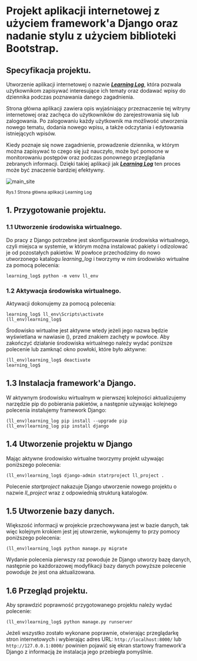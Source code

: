 # Projekt aplikacji internetowej z użyciem framework'a Django oraz nadanie stylu z użyciem biblioteki Bootstrap.

## Specyfikacja projektu.

Utworzenie aplikacji internetowej o nazwie [**_Learning Log_**](https://main-bvxea6i-mfi522clqjnxe.us-3.platformsh.site/), 
która pozwala użytkownikom zapisywać interesujące ich tematy oraz dodawać wpisy do dziennika podczas poznawania danego zagadnienia.

Strona główna aplikacji zawiera opis wyjaśniający przeznaczenie tej witryny internetowej oraz zachęca do użytkowników
do zarejestrowania się lub zalogowania. Po zalogowaniu każdy użytkownik ma możliwość utworzenia nowego tematu, 
dodania nowego wpisu, a także odczytania i edytowania istniejących wpisów.

Kiedy poznaje się nowe zagadnienie, prowadzenie dziennika, w którym można zapisywać to czego się już nauczyło, może
być pomocne w monitorowaniu postępów oraz podczas ponownego przeglądania zebranych informacji. Dzięki takiej aplikacji
jak [**_Learning Log_**](https://main-bvxea6i-mfi522clqjnxe.us-3.platformsh.site/) ten proces może być znaczenie bardziej efektywny.

![main_site](https://github.com/user-attachments/assets/b5edd5e2-12c1-41be-957b-43cb6227ddc3)

<sup>Rys.1 Strona główna aplikacji Learning Log</sup>

## 1. Przygotowanie projektu.

### 1.1 Utworzenie środowiska wirtualnego.
Do pracy z Django potrzebne jest skonfigurowanie środowiska wirtualnego, czyli miejsca w systemie, w którym można instalować
pakiety i odizolować je od pozostałych pakietów. W powłoce przechodzimy do nowo utworzonego katalogu _learning_log_ i tworzymy 
w nim środowisko wirtualne za pomocą polecenia:
```
learning_log$ python -m venv ll_env
```
### 1.2 Aktywacja środowiska wirtualnego.
Aktywacji dokonujemy za pomocą polecenia:
```
learning_log$ ll_env\Scripts\activate
(ll_env)learning_log$
```
Środowisko wirtualne jest aktywne wtedy jeżeli jego nazwa będzie wyświetlana w nawiasie (), przed znakiem zachęty w powłoce.
Aby zakończyć działanie środowiska wirtualnego należy wydać poniższe polecenie lub zamknąć okno powłoki, które było aktywne:
```
(ll_env)learning_log$ deactivate
learning_log$ 
```
## 1.3 Instalacja framework'a Django.
W aktywnym środowisku wirtualnym w pierwszej kolejności aktualizujemy narzędzie pip do pobierania pakietów, a następnie
używając kolejnego polecenia instalujemy framework Django:
```
(ll_env)learning_log pip install --upgrade pip
(ll_env)learning_log pip install django
```
## 1.4 Utworzenie projektu w Django
Mając aktywne środowisko wirtualne tworzymy projekt używając poniższego polecenia:
```
(ll_env)learning_log$ django-admin statrproject ll_project .
```
Polecenie _startproject_ nakazuje Django utworzenie nowego projektu o nazwie _ll_project_ wraz z odpowiednią strukturą katalogów.
## 1.5 Utworzenie bazy danych.
Większość informacji w projekcie przechowywana jest w bazie danych, tak więc kolejnym krokiem jest jej utowrzenie, wykonujemy to
przy pomocy poniższego polecenia:
```
(ll_env)learning_log$ python manage.py migrate
```
Wydanie polecenia pierwszy raz powoduje że Django utworzy bazę danych, następnie po każdorazowej modyfikacji bazy danych powyższe
polecenie powoduje że jest ona aktualizowana.

## 1.6 Przegląd projektu.
Aby sprawdzić poprawność przygotowanego projektu należy wydać polecenie:
```
(ll_env)learning_log$ python manage.py runserver
```
Jeżeli wszystko zostało wykonane poprawnie, otwierając przeglądarkę stron internetowych i wybierając adres URL: ```http://localhost:8000/``` lub ```http://127.0.0.1:8000/```
powinien pojawić się ekran startowy framework'a Django z informacją że instalacja jego przebiegła pomyślnie.





